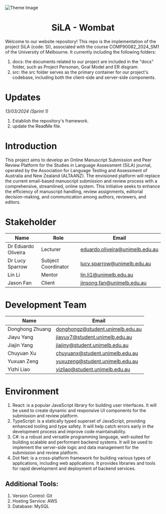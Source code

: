 ![Theme Image](docs/images/theme_image.png "")

<h1 align="center">SiLA - Wombat</h1>


Welcome to our website repository! This repo is the implementation of the project SiLA (code: SI), associated with the course COMP90082_2024_SM1 of the University of Melbourne. It currently including the following folders:
1. docs: the documents related to our project are included in the "docs" folder, such as Project Personan, Goal Model and ER disgram.
2. src: the src folder serves as the primary container for our project's codebase, including both the client-side and server-side components.

# Updates
*13/03/2024 (Sprint 1)*

1. Establish the repository's framework. 
2. update the ReadMe file.

# Introduction
This project aims to develop an Online Manuscript Submission and Peer Review Platform for the Studies in Language Assessment (SiLA) journal, operated by the Association for Language Testing and Assessment of Australia and New Zealand (ALTAANZ). The envisioned platform will replace the current email-based manuscript submission and review process with a comprehensive, streamlined, online system. This initiative seeks to enhance the efficiency of manuscript handling, review assignments, editorial decision-making, and communication among authors, reviewers, and editors.

# Stakeholder
| Name            | Role                | Email                         |
|-----------------|---------------------|-------------------------------|
| Dr Eduardo Oliveira | Lecturer            | eduardo.oliveira@unimelb.edu.au |
| Dr Lucy Sparrow    | Subject Coordinator | lucy.sparrow@unimelb.edu.au   |
| Lin Li            | Mentor              | lin.li1@unimelb.edu.au        |
| Jason Fan         | Client              | jinsong.fan@unimelb.edu.au    |

# Development Team
| Name            | Email               |
|-----------------|---------------------|
| Donghong Zhuang            | donghongz@student.unimelb.edu.au               |
| Jiayu Yang            | jiayuy7@student.unimelb.edu.au               |
| Jiajin Yang            | jiajiny@student.unimelb.edu.au               |
| Chuyuan Xu            | chuyuanx@student.unimelb.edu.au               |
| Yuxuan Zeng            | yuxuzeng@student.unimelb.edu.au               |
| Yizhi Liao            | yizliao@student.unimelb.edu.au               |

# Environment
1. React: is a popular JavaScript library for building user interfaces. It will be used to create dynamic and responsive UI components for the submission and review platform.
2. TypeScript: is a statically typed superset of JavaScript, providing enhanced tooling and type safety. It will help catch errors early in the development process and improve code maintainability.
3. C#: is a robust and versatile programming language, well-suited for building scalable and performant backend systems. It will be used to implement the server-side logic and data management for the submission and review platform.
4. Dot Net: is a cross-platform framework for building various types of applications, including web applications. It provides libraries and tools for rapid development and deployment of backend services.

## Additional Tools:
1. Version Control: Git
2. Hosting Service: AWS
3. Database: MySQL

<!-- ## Instruction 
(this file must be updated at all times. please, make sure explain the github structure here and generate changelogs for each sprint before you tag it)

At the end of each sprint, generate a BASELINE TAG from your repository (master branch).

Format: COMP90082_2024_SM1_<TwoDigits>_<team>_BL_<sprint>
BL means BASELINE. A baseline is a reference point in the software development life cycle marked by the completion and formal approval of a set of predefined work products

Example of TAG in this subject: COMP90082_2024_SM1_CM_Wombat_BL_SPRINT1 -->


